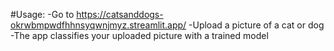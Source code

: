 #Usage:
-Go to https://catsanddogs-okrwbmpwdfhhnsyqwnjmyz.streamlit.app/
-Upload a picture of a cat or dog
-The app classifies your uploaded picture with a trained model
